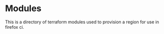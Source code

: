 # Modules

This is a directory of terraform modules used to provision a region for use in firefox ci.
